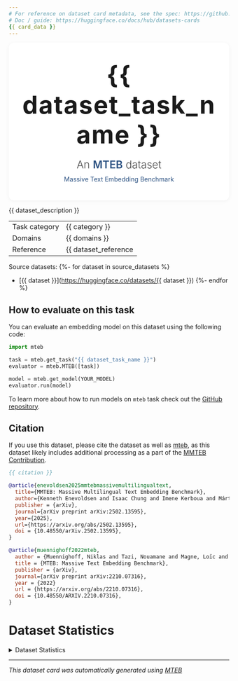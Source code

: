 ```yaml
---
# For reference on dataset card metadata, see the spec: https://github.com/huggingface/hub-docs/blob/main/datasetcard.md?plain=1
# Doc / guide: https://huggingface.co/docs/hub/datasets-cards
{{ card_data }}
---
```

<!-- adapted from https://github.com/huggingface/huggingface_hub/blob/v0.30.2/src/huggingface_hub/templates/datasetcard_template.md -->

<div align="center" style="padding: 40px 20px; background-color: white; border-radius: 12px; box-shadow: 0 2px 10px rgba(0, 0, 0, 0.05); max-width: 600px; margin: 0 auto;">
  <h1 style="font-size: 3.5rem; color: #1a1a1a; margin: 0 0 20px 0; letter-spacing: 2px; font-weight: 700;">{{ dataset_task_name }}</h1>
  <div style="font-size: 1.5rem; color: #4a4a4a; margin-bottom: 5px; font-weight: 300;">An <a href="https://github.com/embeddings-benchmark/mteb" style="color: #2c5282; font-weight: 600; text-decoration: none;" onmouseover="this.style.textDecoration='underline'" onmouseout="this.style.textDecoration='none'">MTEB</a> dataset</div>
  <div style="font-size: 0.9rem; color: #2c5282; margin-top: 10px;">Massive Text Embedding Benchmark</div>
</div>

{{ dataset_description }}

|               |                                             |
|---------------|---------------------------------------------|
| Task category | {{ category }}                              |
| Domains       | {{ domains }}                               |
| Reference     | {{ dataset_reference | default("", true) }} |

Source datasets:
{%- for dataset in source_datasets %}
- [{{ dataset }}](https://huggingface.co/datasets/{{ dataset }})
{%- endfor %}


## How to evaluate on this task

You can evaluate an embedding model on this dataset using the following code:

```python
import mteb

task = mteb.get_task("{{ dataset_task_name }}")
evaluator = mteb.MTEB([task])

model = mteb.get_model(YOUR_MODEL)
evaluator.run(model)
```

<!-- Datasets want link to arxiv in readme to autolink dataset with paper -->
To learn more about how to run models on `mteb` task check out the [GitHub repository](https://github.com/embeddings-benchmark/mteb).

## Citation

If you use this dataset, please cite the dataset as well as [mteb](https://github.com/embeddings-benchmark/mteb), as this dataset likely includes additional processing as a part of the [MMTEB Contribution](https://github.com/embeddings-benchmark/mteb/tree/main/docs/mmteb).

```bibtex
{{ citation }}

@article{enevoldsen2025mmtebmassivemultilingualtext,
  title={MMTEB: Massive Multilingual Text Embedding Benchmark},
  author={Kenneth Enevoldsen and Isaac Chung and Imene Kerboua and Márton Kardos and Ashwin Mathur and David Stap and Jay Gala and Wissam Siblini and Dominik Krzemiński and Genta Indra Winata and Saba Sturua and Saiteja Utpala and Mathieu Ciancone and Marion Schaeffer and Gabriel Sequeira and Diganta Misra and Shreeya Dhakal and Jonathan Rystrøm and Roman Solomatin and Ömer Çağatan and Akash Kundu and Martin Bernstorff and Shitao Xiao and Akshita Sukhlecha and Bhavish Pahwa and Rafał Poświata and Kranthi Kiran GV and Shawon Ashraf and Daniel Auras and Björn Plüster and Jan Philipp Harries and Loïc Magne and Isabelle Mohr and Mariya Hendriksen and Dawei Zhu and Hippolyte Gisserot-Boukhlef and Tom Aarsen and Jan Kostkan and Konrad Wojtasik and Taemin Lee and Marek Šuppa and Crystina Zhang and Roberta Rocca and Mohammed Hamdy and Andrianos Michail and John Yang and Manuel Faysse and Aleksei Vatolin and Nandan Thakur and Manan Dey and Dipam Vasani and Pranjal Chitale and Simone Tedeschi and Nguyen Tai and Artem Snegirev and Michael Günther and Mengzhou Xia and Weijia Shi and Xing Han Lù and Jordan Clive and Gayatri Krishnakumar and Anna Maksimova and Silvan Wehrli and Maria Tikhonova and Henil Panchal and Aleksandr Abramov and Malte Ostendorff and Zheng Liu and Simon Clematide and Lester James Miranda and Alena Fenogenova and Guangyu Song and Ruqiya Bin Safi and Wen-Ding Li and Alessia Borghini and Federico Cassano and Hongjin Su and Jimmy Lin and Howard Yen and Lasse Hansen and Sara Hooker and Chenghao Xiao and Vaibhav Adlakha and Orion Weller and Siva Reddy and Niklas Muennighoff},
  publisher = {arXiv},
  journal={arXiv preprint arXiv:2502.13595},
  year={2025},
  url={https://arxiv.org/abs/2502.13595},
  doi = {10.48550/arXiv.2502.13595},
}

@article{muennighoff2022mteb,
  author = {Muennighoff, Niklas and Tazi, Nouamane and Magne, Loïc and Reimers, Nils},
  title = {MTEB: Massive Text Embedding Benchmark},
  publisher = {arXiv},
  journal={arXiv preprint arXiv:2210.07316},
  year = {2022}
  url = {https://arxiv.org/abs/2210.07316},
  doi = {10.48550/ARXIV.2210.07316},
}
```

# Dataset Statistics
<details>
  <summary> Dataset Statistics</summary>

The following code contains the descriptive statistics from the task. These can also be obtained using:

```python
import mteb

task = mteb.get_task("{{ dataset_task_name }}")

desc_stats = task.metadata.descriptive_stats
```

```json
{{ descritptive_stats | default("{}", true) }}
```

</details>

---
*This dataset card was automatically generated using [MTEB](https://github.com/embeddings-benchmark/mteb)*
